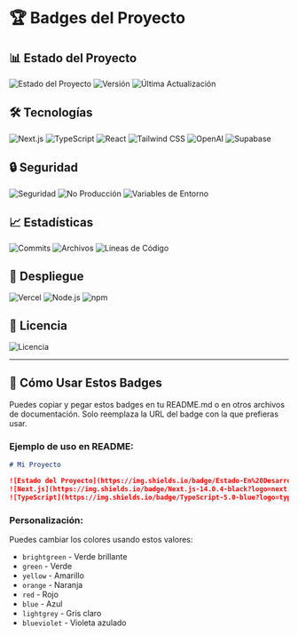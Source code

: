 # 🏆 Badges del Proyecto

## 📊 Estado del Proyecto

![Estado del Proyecto](https://img.shields.io/badge/Estado-En%20Desarrollo-orange)
![Versión](https://img.shields.io/badge/Versión-0.1.0--alpha-red)
![Última Actualización](https://img.shields.io/badge/Última%20Actualización-Enero%202025-blue)

## 🛠️ Tecnologías

![Next.js](https://img.shields.io/badge/Next.js-14.0.4-black?logo=next.js)
![TypeScript](https://img.shields.io/badge/TypeScript-5.0-blue?logo=typescript)
![React](https://img.shields.io/badge/React-18.0-blue?logo=react)
![Tailwind CSS](https://img.shields.io/badge/Tailwind%20CSS-3.3.0-38B2AC?logo=tailwind-css)
![OpenAI](https://img.shields.io/badge/OpenAI-API-green?logo=openai)
![Supabase](https://img.shields.io/badge/Supabase-PostgreSQL-3ECF8E?logo=supabase)

## 🔒 Seguridad

![Seguridad](https://img.shields.io/badge/Seguridad-Alta-brightgreen)
![No Producción](https://img.shields.io/badge/No%20Producción-⚠️-red)
![Variables de Entorno](https://img.shields.io/badge/Variables%20de%20Entorno-Configuradas-blue)

## 📈 Estadísticas

![Commits](https://img.shields.io/badge/Commits-2-blue)
![Archivos](https://img.shields.io/badge/Archivos-42-green)
![Líneas de Código](https://img.shields.io/badge/Líneas%20de%20Código-9.4k+-yellow)

## 🚀 Despliegue

![Vercel](https://img.shields.io/badge/Vercel-Listo-black?logo=vercel)
![Node.js](https://img.shields.io/badge/Node.js-18+-green?logo=node.js)
![npm](https://img.shields.io/badge/npm-9.0+-red?logo=npm)

## 📝 Licencia

![Licencia](https://img.shields.io/badge/Licencia-MIT-green)

---

## 🔗 Cómo Usar Estos Badges

Puedes copiar y pegar estos badges en tu README.md o en otros archivos de documentación. Solo reemplaza la URL del badge con la que prefieras usar.

### Ejemplo de uso en README:

```markdown
# Mi Proyecto

![Estado del Proyecto](https://img.shields.io/badge/Estado-En%20Desarrollo-orange)
![Next.js](https://img.shields.io/badge/Next.js-14.0.4-black?logo=next.js)
![TypeScript](https://img.shields.io/badge/TypeScript-5.0-blue?logo=typescript)
```

### Personalización:

Puedes cambiar los colores usando estos valores:
- `brightgreen` - Verde brillante
- `green` - Verde
- `yellow` - Amarillo
- `orange` - Naranja
- `red` - Rojo
- `blue` - Azul
- `lightgrey` - Gris claro
- `blueviolet` - Violeta azulado
